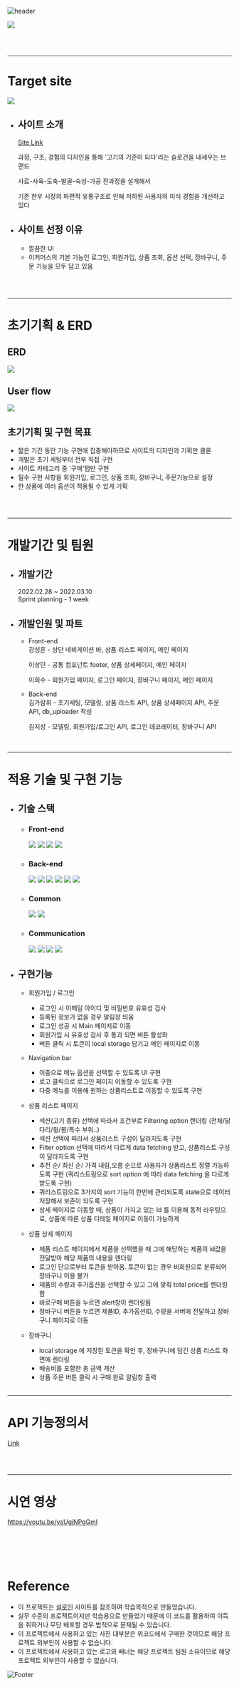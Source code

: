 ![header](https://capsule-render.vercel.app/api?type=waving&color=FFCC51&height=100&section=header&fontSize=90)


<img src="https://user-images.githubusercontent.com/61664975/158049694-3f5432ba-2a22-4fe1-b4d7-2dd5b4065892.jpg">

<br><br>

---
# Target site
<img src="https://img1.daumcdn.net/thumb/R1280x0/?scode=mtistory2&fname=https%3A%2F%2Fblog.kakaocdn.net%2Fdn%2Fb0HNcx%2FbtrvKJPkmQP%2FgPYcHkiXc5NtsM5VbeqiaK%2Fimg.png">

* ## 사이트 소개  
    [Site Link](https://www.sirloin.co.kr/)
    
    과정, 구조, 경험의 디자인을 통해 '고기의 기준이 되다'라는 슬로건을 내세우는 브랜드

    사료-사육-도축-발골-숙성-가공 전과정을 설계해서

    기존 한우 시장의 파편적 유통구조로 인해 저하된 사용자의 미식 경험을 개선하고 있다  

* ## 사이트 선정 이유
    * 깔끔한 UI
    * 이커머스의 기본 기능인 로그인, 회원가입, 상품 조회, 옵션 선택, 장바구니, 주문 기능을 모두 담고 있음

<br><br>

---
# 초기기획 & ERD

## ERD
<img src="https://user-images.githubusercontent.com/61664975/158050131-7b753722-b4c9-4ef8-8e5b-f9da9c479c06.png">

## User flow
<img src="https://user-images.githubusercontent.com/61664975/158052895-fdf3163b-8f9c-42c2-9342-9f2ab879cb6d.jpeg">

## 초기기획 및 구현 목표
* 짧은 기간 동안 기능 구현에 집중해야하므로 사이트의 디자인과 기획만 클론
* 개발은 초기 세팅부터 전부 직접 구현
* 사이트 카테고리 중 '구매'탭만 구현
* 필수 구현 사항을 회원가입, 로그인, 상품 조회, 장바구니, 주문기능으로 설정 
* 한 상품에 여러 옵션이 적용될 수 있게 기획

<br><br>

---
# 개발기간 및 팀원

* ## 개발기간  
    2022.02.28 ~ 2022.03.10  
    Sprint planning - 1 week

* ## 개발인원 및 파트

    * Front-end  
        강성훈 - 상단 네비게이션 바, 상품 리스트 페이지, 메인 페이지
        
        이상민 - 공통 컴포넌트 footer, 상품 상세페이지, 메인 페이지
        
        이희수 - 회원가입 페이지, 로그인 페이지, 장바구니 페이지, 메인 페이지
        
    * Back-end   
        김가람휘 - 초기세팅, 모델링, 상품 리스트 API, 상품 상세페이지 API, 주문 API, db_uploader 작성 
        
        김지성 - 모델링, 회원가입/로그인 API, 로그인 데코레이터, 장바구니 API  
<br><br>

---
# 적용 기술 및 구현 기능

* ## 기술 스택
    * ### Front-end  
        <a href="#"><img src="https://img.shields.io/badge/HTML-DD4B25?style=plastic&logo=html&logoColor=white"/></a>
    <a href="#"><img src="https://img.shields.io/badge/SASS-254BDD?style=plastic&logo=sass&logoColor=white"/></a>
    <a href="#"><img src="https://img.shields.io/badge/javascript-EFD81D?style=plastic&logo=javascript&logoColor=white"/></a>
    <a href="#"><img src="https://img.shields.io/badge/React-68D5F3?style=plastic&logo=react&logoColor=white"/></a>
    * ### Back-end  
        <a href="#"><img src="https://img.shields.io/badge/python-3873A9?style=plastic&logo=python&logoColor=white"/></a>
    <a href="#"><img src="https://img.shields.io/badge/Django-0B4B33?style=plastic&logo=django&logoColor=white"/></a>
    <a href="#"><img src="https://img.shields.io/badge/MySQL-005E85?style=plastic&logo=mysql&logoColor=white"/></a>
    <a href="#"><img src="https://img.shields.io/badge/AWS-FF9701?style=plastic&logo=aws&logoColor=white"/></a>
    <a href="#"><img src="https://img.shields.io/badge/bcrypt-525252?style=plastic&logo=bcrypt&logoColor=white"/></a>
     <a href="#"><img src="https://img.shields.io/badge/postman-F76934?style=plastic&logo=postman&logoColor=white"/></a>
    * ### Common  
        <a href="#"><img src="https://img.shields.io/badge/git-E84E32?style=plastic&logo=git&logoColor=white"/></a>
        <a href="#"><img src="https://img.shields.io/badge/RESTful API-415296?style=plastic&logoColor=white"/></a>
    * ### Communication  
        <a href="#"><img src="https://img.shields.io/badge/github-1B1E23?style=plastic&logo=github&logoColor=white"/></a>
        <a href="#"><img src="https://img.shields.io/badge/Slack-D91D57?style=plastic&logo=slack&logoColor=white"/></a>
        <a href="#"><img src="https://img.shields.io/badge/Trello-2580F7?style=plastic&logo=trello&logoColor=white"/></a>
        <a href="#"><img src="https://img.shields.io/badge/Notion-F7F7F7?style=plastic&logo=notion&logoColor=black"/></a>
* ## 구현기능
    * 회원가입 / 로그인
        - 로그인 시 이메일 아이디 및 비밀번호 유효성 검사
        - 등록된 정보가 없을 경우 알림창 띄움
        - 로그인 성공 시 Main 페이지로 이동
        - 회원가입 시 유효성 검사 후 통과 되면 버튼 활성화
        - 버튼 클릭 시 토큰이 local storage 담기고 메인 페이지로 이동
    * Navigation bar 
        - 이중으로 메뉴 옵션을 선택할 수 있도록 UI 구현 
        - 로고 클릭으로 로그인 페이지 이동할 수 있도록 구현
        - 다중 메뉴를 이용해 원하는 상품리스트로 이동할 수 있도록 구현 
 
    * 상품 리스트 페이지
        - 섹션(고기 종류) 선택에 따라서 조건부로 Filtering option 렌더링 (전체/닭다리/윙/봉/특수 부위..)
        - 섹션 선택에 따라서 상품리스트 구성이 달라지도록 구현
        - Filter option 선택에 따라서 다르게 data fetching 받고, 상품리스트 구성이 달라지도록 구현 
        - 추천 순/ 최신 순/ 가격 내림,오름 순으로 사용자가 상품리스트 정렬 가능하도록 구현 (쿼리스트링으로 sort option 에 따라 data fetching 을 다르게 받도록 구현) 
        - 쿼리스트링으로 3가지의 sort 기능이 한번에 관리되도록 state으로 데이터 저장해서 보존이 되도록 구현
        - 상세 페이지로 이동할 때, 상품이 가지고 있는 Id 를 이용해 동적 라우팅으로, 상품에 따른 상품 디테일 페이지로 이동이 가능하게 
    * 상품 상세 페이지
       - 제품 리스트 페이지에서 제품을 선택했을 때 그에 해당하는 제품의 id값을 전달받아 해당 제품의 내용을 렌더링
       - 로그인 단으로부터 토큰을 받아옴. 토큰이 없는 경우 비회원으로 분류되어 장바구니 이용 불가
       - 제품의 수량과 추가옵션을 선택할 수 있고 그에 맞춰 total price를 렌더링함
       - 바로구매 버튼을 누르면 alert창이 렌더링됨
       - 장바구니 버튼을 누르면 제품ID, 추가옵션ID, 수량을 서버에 전달하고 장바구니 페이지로 이동
    * 장바구니
        - local storage 에 저장된 토큰을 확인 후, 장바구니에 담긴 상품 리스트 화면에 렌더링
        - 배송비를 포함한 총 금액 계산
        - 상품 주문 버튼 클릭 시 구매 완료 알림창 출력
<br><br>

---
# API 기능정의서
[Link](https://documenter.getpostman.com/view/19725087/UVsJvSCU)

<br><br>

---
# 시연 영상

https://youtu.be/ysUgjNPgGmI
    
<br><br>
---
# Reference
* 이 프로젝트는 [설로인](https://www.sirloin.co.kr/) 사이트를 참조하여 학습목적으로 만들었습니다.
* 실무 수준의 프로젝트이지만 학습용으로 만들었기 때문에 이 코드를 활용하여 이득을 취하거나 무단 배포할 경우 법적으로 문제될 수 있습니다.
* 이 프로젝트에서 사용하고 있는 사진 대부분은 위코드에서 구매한 것이므로 해당 프로젝트 외부인이 사용할 수 없습니다.
* 이 프로젝트에서 사용하고 있는 로고와 배너는 해당 프로젝트 팀원 소유이므로 해당 프로젝트 외부인이 사용할 수 없습니다.

![Footer](https://capsule-render.vercel.app/api?type=waving&color=ffcc51&height=100&section=footer)
